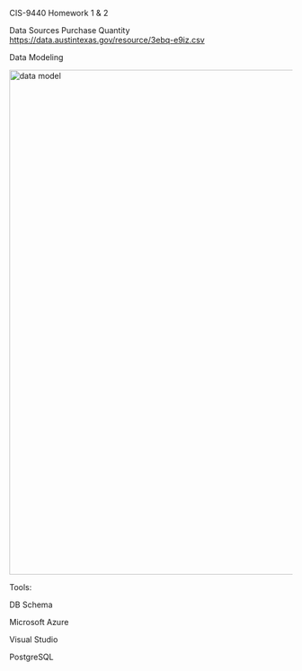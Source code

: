 CIS-9440
Homework 1 & 2

Data Sources
Purchase Quantity https://data.austintexas.gov/resource/3ebq-e9iz.csv

Data Modeling

<img width="899" alt="data model" src="https://github.com/chunranchen/Homework/assets/159973185/9014cfd3-db0b-4d91-8455-2c32bfe3221c">


Tools: 

DB Schema

Microsoft Azure

Visual Studio

PostgreSQL
